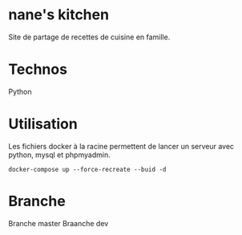 # nane's kitchen

Site de partage de recettes de cuisine en famille.

# Technos

Python

# Utilisation 

Les fichiers docker à la racine permettent de lancer un serveur avec python, mysql et phpmyadmin.

`docker-compose up --force-recreate --buid -d`

# Branche

Branche master
Braanche dev